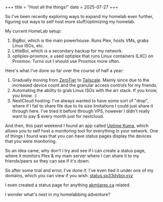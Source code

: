 +++
title = "Host all the things!"
date = 2025-07-27
+++


So I've been recently exploring ways to expand my homelab even further, figuring out ways to self host more stuff/optimizing my homelab.

My current HomeLab setup:
1. BigBoi, which is the main powerhouse. Runs Plex, hosts VMs, grabs Linux ISOs, etc.
2. LittleBoi, which is a secondary backup for my network.
3. optiplex-proxmox, a used optiplex that runs Linux containers (LXC) on Proxmox. Turns out I should use Proxmox more often.

Here's what I've done so far over the course of half a year:
1. Gradually moving from [ZeroTier](https://www.zerotier.com/) to [Tailscale](https://tailscale.com/). Mainly since due to the increased device count and the granular access controls for my friends.
2. Automating the ability to grab Linux ISOs with the arr stack. If you know, you know. :)
3. NextCloud hosting. I've always wanted to have some sort of "drop", where if I fail to share file due to its size limitations I could just share it through here. I've tried it before through VPS, however I didn't really want to pay $ every month just for nextcloud. 

And then, this past weekend I found an app called [Uptime Kuma](https://github.com/louislam/uptime-kuma), which allows you to self host a monitoring tool for everything in your network. One of things I found was that you can have status pages display the devices that you were monitoring. 

So an idea came, why don't I try and see if I can create a status page, where it monitors Plex & my main server where I can share it to my friends/peers so they can see if it's down.

So after some trial and error, I've done it. I've even tied it under one of my domains, which you can view if you wish: [status.sp33dyboi.xyz](https://status.sp33dyboi.xyz)

I even created a status page for anything [akmijares.ca](https://status.akmijares.ca) related.

I wonder what's next in my homelabbing adventure?

